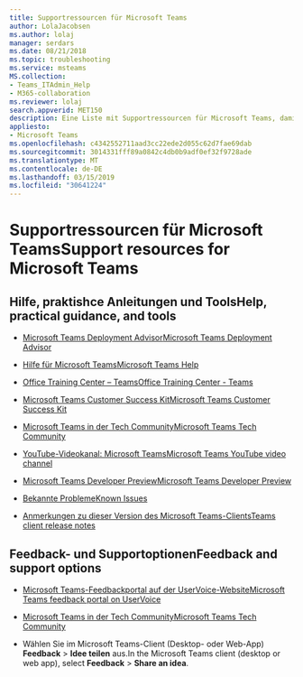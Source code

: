 ```yaml
---
title: Supportressourcen für Microsoft Teams
author: LolaJacobsen
ms.author: lolaj
manager: serdars
ms.date: 08/21/2018
ms.topic: troubleshooting
ms.service: msteams
MS.collection:
- Teams_ITAdmin_Help
- M365-collaboration
ms.reviewer: lolaj
search.appverid: MET150
description: Eine Liste mit Supportressourcen für Microsoft Teams, damit Sie das Produkt effizienter und effektiver nutzen können
appliesto:
- Microsoft Teams
ms.openlocfilehash: c4342552711aad3cc22ede2d055c62d7fae69dab
ms.sourcegitcommit: 3014331fff89a0842c4db0b9adf0ef32f9728ade
ms.translationtype: MT
ms.contentlocale: de-DE
ms.lasthandoff: 03/15/2019
ms.locfileid: "30641224"
---
```

<a name="support-resources-for-microsoft-teams"></a><span data-ttu-id="d9190-103">Supportressourcen für Microsoft Teams</span><span class="sxs-lookup"><span data-stu-id="d9190-103">Support resources for Microsoft Teams</span></span>
=====================================

## <a name="help-practical-guidance-and-tools"></a><span data-ttu-id="d9190-104">Hilfe, praktishce Anleitungen und Tools</span><span class="sxs-lookup"><span data-stu-id="d9190-104">Help, practical guidance, and tools</span></span>

-   [<span data-ttu-id="d9190-105">Microsoft Teams Deployment Advisor</span><span class="sxs-lookup"><span data-stu-id="d9190-105">Microsoft Teams Deployment Advisor</span></span>](https://go.microsoft.com/fwlink/?linkid=843465)

-   [<span data-ttu-id="d9190-106">Hilfe für Microsoft Teams</span><span class="sxs-lookup"><span data-stu-id="d9190-106">Microsoft Teams Help</span></span>](https://support.office.com/Teams)

-   [<span data-ttu-id="d9190-107">Office Training Center – Teams</span><span class="sxs-lookup"><span data-stu-id="d9190-107">Office Training Center - Teams</span></span>](https://support.office.com/article/Microsoft-Teams-video-training-4f108e54-240b-4351-8084-b1089f0d21d7)

-   [<span data-ttu-id="d9190-108">Microsoft Teams Customer Success Kit</span><span class="sxs-lookup"><span data-stu-id="d9190-108">Microsoft Teams Customer Success Kit</span></span>](https://go.microsoft.com/fwlink/?linkid=846006)

-   [<span data-ttu-id="d9190-109">Microsoft Teams in der Tech Community</span><span class="sxs-lookup"><span data-stu-id="d9190-109">Microsoft Teams Tech Community</span></span>](https://go.microsoft.com/fwlink/p/?linkid=832751)

-   [<span data-ttu-id="d9190-110">YouTube-Videokanal: Microsoft Teams</span><span class="sxs-lookup"><span data-stu-id="d9190-110">Microsoft Teams YouTube video channel</span></span>](https://go.microsoft.com/fwlink/?linkid=854398)

-   [<span data-ttu-id="d9190-111">Microsoft Teams Developer Preview</span><span class="sxs-lookup"><span data-stu-id="d9190-111">Microsoft Teams Developer Preview</span></span>](https://go.microsoft.com/fwlink/?linkid=854397)

-   [<span data-ttu-id="d9190-112">Bekannte Probleme</span><span class="sxs-lookup"><span data-stu-id="d9190-112">Known Issues</span></span>](https://docs.microsoft.com/microsoftteams/known-issues)

-   [<span data-ttu-id="d9190-113">Anmerkungen zu dieser Version des Microsoft Teams-Clients</span><span class="sxs-lookup"><span data-stu-id="d9190-113">Teams client release notes</span></span>](https://support.office.com/article/Release-notes-for-Microsoft-Teams-d7092a6d-c896-424c-b362-a472d5f105de)

## <a name="feedback-and-support-options"></a><span data-ttu-id="d9190-114">Feedback- und Supportoptionen</span><span class="sxs-lookup"><span data-stu-id="d9190-114">Feedback and support options</span></span>

-   [<span data-ttu-id="d9190-115">Microsoft Teams-Feedbackportal auf der UserVoice-Website</span><span class="sxs-lookup"><span data-stu-id="d9190-115">Microsoft Teams feedback portal on UserVoice</span></span>](https://go.microsoft.com/fwlink/?linkid=854400)

-   [<span data-ttu-id="d9190-116">Microsoft Teams in der Tech Community</span><span class="sxs-lookup"><span data-stu-id="d9190-116">Microsoft Teams Tech Community</span></span>](https://go.microsoft.com/fwlink/p/?linkid=832751)

-   <span data-ttu-id="d9190-117">Wählen Sie im Microsoft Teams-Client (Desktop- oder Web-App) **Feedback** > **Idee teilen** aus.</span><span class="sxs-lookup"><span data-stu-id="d9190-117">In the Microsoft Teams client (desktop or web app), select **Feedback** > **Share an idea**.</span></span>
